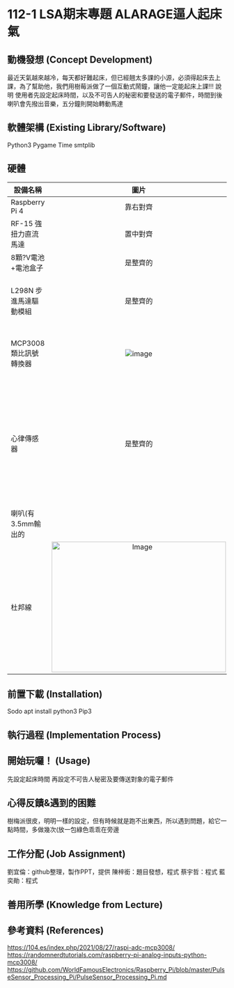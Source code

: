 # 112-1 LSA期末專題 ALARAGE逼人起床氣

## 動機發想 (Concept Development)
最近天氣越來越冷，每天都好難起床，但已經翹太多課的小源，必須得起床去上課，為了幫助他，我們用樹莓派做了一個互動式鬧鐘，讓他一定能起床上課!!!
說明
使用者先設定起床時間，以及不可告人的秘密和要發送的電子郵件，時間到後喇叭會先撥出音樂，五分鐘則開始轉動馬達
## 軟體架構 (Existing Library/Software)
Python3
Pygame
Time
smtplib
## 硬體
| 設備名稱     | 圖片           | 來源  |
| ---- |:---:| ---:|
| Raspberry Pi 4        | 靠右對齊      | $1600 |
| RF-15 強扭力直流馬達        | 置中對齊      |   $12 |
| 8顆?V電池+電池盒子      | 是整齊的      |    $1 |
| L298N 步進馬達驅動模組      | 是整齊的      |    $250 自行購買 台中今華電子 |  
| MCP3008類比訊號轉換器      | ![image](https://github.com/Liulun10/112-1-LSA/assets/148021967/d1dd9456-b3b6-4554-9d6f-684c9157edb7)|  $250 自行購買 台中今華電子 |
| 心律傳感器     | 是整齊的      |    $120 自行購買(買的沒有焊接好，後來在moli找到焊接好的) 台中今華電子 |
| 喇叭(有3.5mm輸出的      |       |    $0(柏瑋學長提供 |
| 杜邦線 |<img src="[https://example.com/image.jpg](https://github.com/Liulun10/112-1-LSA/assets/148021967/d1dd9456-b3b6-4554-9d6f-684c9157edb7)" alt="Image" width="400" height="300"> |moli提供 | 


## 前置下載 (Installation)
Sodo apt install python3
Pip3
## 執行過程 (Implementation Process)

## 開始玩囉！ (Usage)
先設定起床時間
再設定不可告人秘密及要傳送對象的電子郵件

## 心得反饋&遇到的困難
樹梅派很皮，明明一樣的設定，但有時候就是跑不出東西，所以遇到問題，給它一點時間，多做幾次(放一包綠色乖乖在旁邊

## 工作分配 (Job Assignment)
劉宜倫：github整理，製作PPT，提供
陳梓銜：題目發想，程式
蔡宇哲：程式
藍奕勛：程式
## 善用所學 (Knowledge from Lecture)
## 參考資料 (References)
https://104.es/index.php/2021/08/27/raspi-adc-mcp3008/
https://randomnerdtutorials.com/raspberry-pi-analog-inputs-python-mcp3008/
https://github.com/WorldFamousElectronics/Raspberry_Pi/blob/master/PulseSensor_Processing_Pi/PulseSensor_Processing_Pi.md
